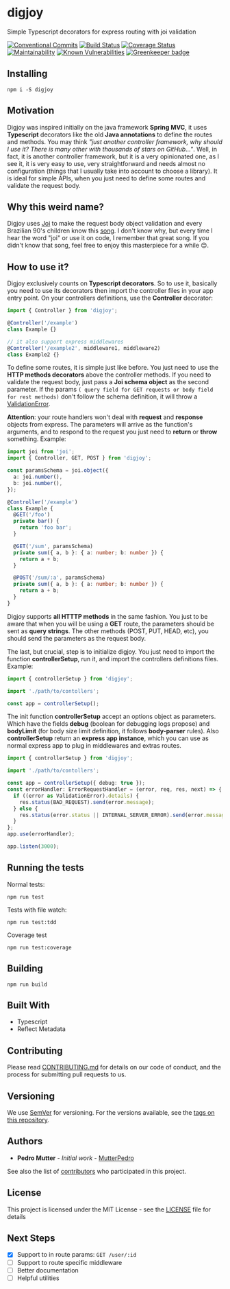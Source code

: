 # digjoy

Simple Typescript decorators for express routing with joi validation

[![Conventional Commits](https://img.shields.io/badge/Conventional%20Commits-1.0.0-yellow.svg)](https://conventionalcommits.org)
[![Build Status](https://travis-ci.org/MutterPedro/digjoy.svg?branch=master)](https://travis-ci.org/MutterPedro/digjoy)
[![Coverage Status](https://coveralls.io/repos/github/MutterPedro/digjoy/badge.svg?branch=master)](https://coveralls.io/github/MutterPedro/digjoy?branch=master)
[![Maintainability](https://api.codeclimate.com/v1/badges/a38ac8458647c365a2c3/maintainability)](https://codeclimate.com/github/MutterPedro/digjoy/maintainability)
[![Known Vulnerabilities](https://snyk.io/test/github/MutterPedro/digjoy/badge.svg?targetFile=package.json)](https://snyk.io/test/github/MutterPedro/digjoy?targetFile=package.json)
[![Greenkeeper badge](https://badges.greenkeeper.io/MutterPedro/digjoy.svg)](https://greenkeeper.io/)

## Installing

```shell script
npm i -S digjoy
```

## Motivation

Digjoy was inspired initially on the java framework **Spring MVC**, it uses **Typescript** decorators like the old **Java annotations** to define the routes and methods. You may think _"just another controller framework, why should I use it? There is many other with thousands of stars on GitHub..."_. Well, in fact, it is another controller framework, but it is a very opinionated one, as I see it, it is very easy to use, very straightforward and needs almost no configuration (things that I usually take into account to choose a library). It is ideal for simple APIs, when you just need to define some routes and validate the request body.

## Why this weird name?

Digjoy uses [Joi](https://joi.dev/) to make the request body object validation and every Brazilian 90's children know this [song](https://www.youtube.com/watch?v=9RcN6uMnWkc). I don't know why, but every time I hear the word "joi" or use it on code, I remember that great song. If you didn't know that song, feel free to enjoy this masterpiece for a while 😊.

## How to use it?

Digjoy exclusively counts on **Typescript decorators**. So to use it, basically you need to use its decorators then import the controller files in your app entry point. On your controllers definitions, use the **Controller** decorator:

```typescript
import { Controller } from 'digjoy';

@Controller('/example')
class Example {}

// it also support express middlewares
@Controller('/example2', middleware1, middleware2)
class Example2 {}
```

To define some routes, it is simple just like before. You just need to use the **HTTP methods decorators** above the controller methods. If you need to validate the request body, just pass a **Joi schema object** as the second parameter. If the params `( query field for GET requests or body field for rest methods)` don't follow the schema definition, it will throw a [ValidationError](https://joi.dev/api/?v=17.3.0#validationerror).

**Attention**: your route handlers won't deal with **request** and **response** objects from express. The parameters will arrive as the function's arguments, and to respond to the request you just need to **return** or **throw** something. Example:

```typescript
import joi from 'joi';
import { Controller, GET, POST } from 'digjoy';

const paramsSchema = joi.object({
  a: joi.number(),
  b: joi.number(),
});

@Controller('/example')
class Example {
  @GET('/foo')
  private bar() {
    return 'foo bar';
  }

  @GET('/sum', paramsSchema)
  private sum({ a, b }: { a: number; b: number }) {
    return a + b;
  }

  @POST('/sum/:a', paramsSchema)
  private sum({ a, b }: { a: number; b: number }) {
    return a + b;
  }
}
```

Digjoy supports **all HTTTP methods** in the same fashion. You just to be aware that when you will be using a **GET** route, the parameters should be sent as **query strings**. The other methods (POST, PUT, HEAD, etc), you should send the parameters as the request body.

The last, but crucial, step is to initialize digjoy. You just need to import the function **controllerSetup**, run it, and import the controllers definitions files. Example:

```typescript
import { controllerSetup } from 'digjoy';

import './path/to/contollers';

const app = controllerSetup();
```

The init function **controllerSetup** accept an options object as parameters. Which have the fields **debug** (boolean for debugging logs propose) and **bodyLimit** (for body size limit definition, it follows **body-parser** rules). Also **controllerSetup** return an **express app instance**, which you can use as normal express app to plug in middlewares and extras routes.

```typescript
import { controllerSetup } from 'digjoy';

import './path/to/contollers';

const app = controllerSetup({ debug: true });
const errorHandler: ErrorRequestHandler = (error, req, res, next) => {
  if ((error as ValidationError).details) {
    res.status(BAD_REQUEST).send(error.message);
  } else {
    res.status(error.status || INTERNAL_SERVER_ERROR).send(error.message);
  }
};
app.use(errorHandler);

app.listen(3000);
```

## Running the tests

Normal tests:

```shell script
npm run test
```

Tests with file watch:

```shell script
npm run test:tdd
```

Coverage test

```shell script
npm run test:coverage
```

## Building

```shell script
npm run build
```

## Built With

- Typescript
- Reflect Metadata

## Contributing

Please read [CONTRIBUTING.md](CONTRIBUTING.md) for details on our code of conduct, and the process for submitting pull requests to us.

## Versioning

We use [SemVer](http://semver.org/) for versioning. For the versions available, see the [tags on this repository](https://github.com/MutterPedro/digjoy/tags).

## Authors

- **Pedro Mutter** - _Initial work_ - [MutterPedro](https://github.com/MutterPedro)

See also the list of [contributors](https://github.com/mutterpedro/digjoy/contributors) who participated in this project.

## License

This project is licensed under the MIT License - see the [LICENSE](LICENSE) file for details

## Next Steps

- [x] Support to in route params: `GET /user/:id`
- [ ] Support to route specific middleware
- [ ] Better documentation
- [ ] Helpful utilities
